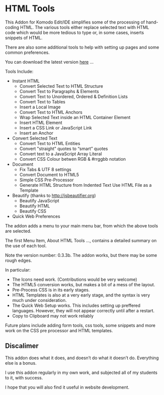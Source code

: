 HTML Tools
==========

This Addon for Komodo Edit/IDE simplifies some of the processing of hand-coding HTML.
The various tools either replace selected text with HTML code which would be more tedious to type or, in some cases, inserts snippets of HTML.

There are also some additional tools to help with setting up pages and some common preferences.

You can download the latest version [here](http://komodoide.com/resources/addons/manngo--htmltools) …



Tools Include:

* Instant HTML
	* Convert Selected Text to HTML Structure
	* Convert Text to Paragraphs & Elements
	* Convert Text to Unordered, Ordered & Definition Lists
	* Convert Text to Tables
	* Insert a Local Image
	* Convert Text to HTML Anchors
	* Wrap Selected Text inside an HTML Container Element
	* Insert HTML Element
	* Insert a CSS Link or JavaScript Link
	* Insert an Anchor
* Convert Selected Text
	* Convert Text to HTML Entities
	* Convert "straight" quotes to “smart” quotes
	* Convert text to a JavaScript Array Literal
	* Convert CSS Colour betwen RGB & #rrggbb notation
* Document
	* Fix Tabs & UTF 8 settings
	* Convert Document to HTML5
	* Simple CSS Pre-Processor
	* Generate HTML Structure from Indented Text
    Use HTML File as a Template
* Beautify (thanks to http://jsbeautifier.org)
	* Beautify JavaScript
	* Beautify HTML
	* Beautify CSS
* Quick Web Preferences

The addon adds a menu to your main menu bar, from which the above tools are selected.

The first Menu Item, About HTML Tools …, contains a detailed summary on the use of each tool.

Note the version number: 0.3.3b. The addon works, but there may be some rough edges.

In particular:

* The Icons need work. (Contributions would be very welcome)
* The HTML5 conversion works, but makes a bit of a mess of the layout.
* Pre-Process CSS is in its early stages.
* HTML Templates is also at a very early stage, and the syntax is very much under consideration.
* The Quick Web Setup works. This includes setting up preffered languages. However, they will not appear correctly until after a restart.
* Copy to Clipboard may not work reliably

Future plans include adding form tools, css tools, some snippets and more work on the CSS pre processor and HTML templates.

Discalimer
----------

This addon does what it does, and doesn’t do what it doesn’t do.
Everything else is a bonus.

I use this addon regularly in my own work, and subjected all of my students to it, with success.

I hope that you will also find it useful in website development.
